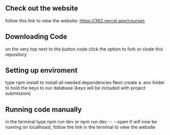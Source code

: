 ## Check out the website
follow this link to view the website: https://362.vercel.app/courses

## Downloading Code

on the very top next to the button code click the option to fork or clode this repository

## Setting up enviroment

type npm install to install all needed dependencies
Next create a .env folder to hold the keys to our database (keys will be included with project submission)

## Running code manually

in the terminal type npm run dev or npm run dev -- --open
It will now be running on localhoast, follow the link in the terminal to view the website

